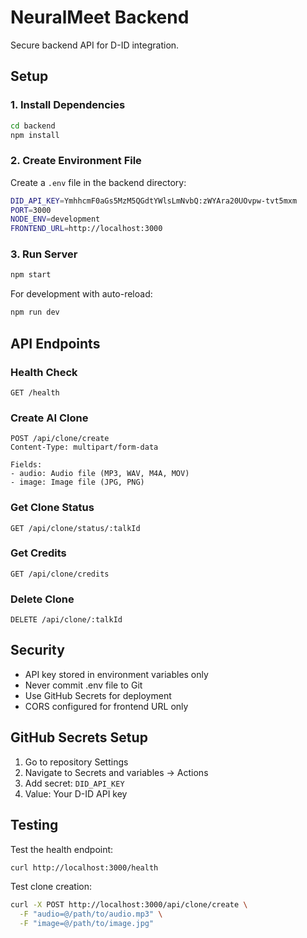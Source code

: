 # NeuralMeet Backend

Secure backend API for D-ID integration.

## Setup

### 1. Install Dependencies

```bash
cd backend
npm install
```

### 2. Create Environment File

Create a `.env` file in the backend directory:

```bash
DID_API_KEY=YmhhcmF0aGs5MzM5QGdtYWlsLmNvbQ:zWYAra20UOvpw-tvt5mxm
PORT=3000
NODE_ENV=development
FRONTEND_URL=http://localhost:3000
```

### 3. Run Server

```bash
npm start
```

For development with auto-reload:

```bash
npm run dev
```

## API Endpoints

### Health Check
```
GET /health
```

### Create AI Clone
```
POST /api/clone/create
Content-Type: multipart/form-data

Fields:
- audio: Audio file (MP3, WAV, M4A, MOV)
- image: Image file (JPG, PNG)
```

### Get Clone Status
```
GET /api/clone/status/:talkId
```

### Get Credits
```
GET /api/clone/credits
```

### Delete Clone
```
DELETE /api/clone/:talkId
```

## Security

- API key stored in environment variables only
- Never commit .env file to Git
- Use GitHub Secrets for deployment
- CORS configured for frontend URL only

## GitHub Secrets Setup

1. Go to repository Settings
2. Navigate to Secrets and variables → Actions
3. Add secret: `DID_API_KEY`
4. Value: Your D-ID API key

## Testing

Test the health endpoint:

```bash
curl http://localhost:3000/health
```

Test clone creation:

```bash
curl -X POST http://localhost:3000/api/clone/create \
  -F "audio=@/path/to/audio.mp3" \
  -F "image=@/path/to/image.jpg"
```
